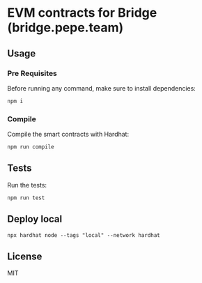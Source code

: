 # EVM contracts for Bridge (bridge.pepe.team)

## Usage

### Pre Requisites

Before running any command, make sure to install dependencies:

```sh
npm i
```

### Compile

Compile the smart contracts with Hardhat:

```
npm run compile
```

## Tests

Run the tests:

```
npm run test
```

## Deploy local

```
npx hardhat node --tags "local" --network hardhat
```

## License

MIT